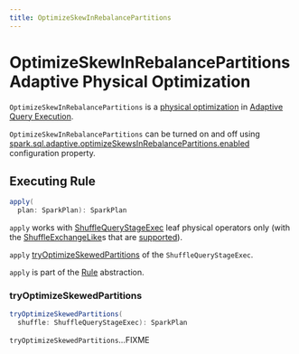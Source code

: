 ```yaml
---
title: OptimizeSkewInRebalancePartitions
---
```


# OptimizeSkewInRebalancePartitions Adaptive Physical Optimization

`OptimizeSkewInRebalancePartitions` is a [physical optimization](AQEShuffleReadRule.md) in [Adaptive Query Execution](../adaptive-query-execution/index.md).

`OptimizeSkewInRebalancePartitions` can be turned on and off using [spark.sql.adaptive.optimizeSkewsInRebalancePartitions.enabled](../configuration-properties.md#spark.sql.adaptive.optimizeSkewsInRebalancePartitions.enabled) configuration property.

## <span id="apply"> Executing Rule

```scala
apply(
  plan: SparkPlan): SparkPlan
```

`apply` works with [ShuffleQueryStageExec](../physical-operators/ShuffleQueryStageExec.md) leaf physical operators only (with the [ShuffleExchangeLike](../physical-operators/ShuffleQueryStageExec.md#shuffle)s that are [supported](#isSupported)).

`apply` [tryOptimizeSkewedPartitions](#tryOptimizeSkewedPartitions) of the `ShuffleQueryStageExec`.

`apply` is part of the [Rule](../catalyst/Rule.md#apply) abstraction.

### <span id="tryOptimizeSkewedPartitions"> tryOptimizeSkewedPartitions

```scala
tryOptimizeSkewedPartitions(
  shuffle: ShuffleQueryStageExec): SparkPlan
```

`tryOptimizeSkewedPartitions`...FIXME
